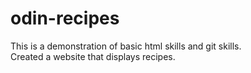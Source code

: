 # odin-recipes

This is a demonstration of basic html skills and git skills.  
Created a website that displays recipes.

